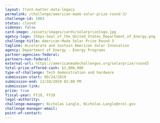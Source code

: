 ```yaml
---
layout: front-matter-data-legacy
permalink: /challenge/american-made-solar-prize-round-3/
challenge-id: 1083
status: closed
sidenav: false
card-image: /assets/images/cards/solarprizelogo.jpg
agency-logo: 256px-Seal_of_the_United_States_Department_of_Energy.png
challenge-title: American-Made Solar Prize Round 3
tagline: Accelerate and Sustain American Solar Innovation
agency: Department of Energy - Energy Programs
partner-agencies-federal:
partners-non-federal:
external-url: https://americanmadechallenges.org/solarprize/round3
total-prize-offered-cash: $3,000,000
type-of-challenge: Tech demonstration and hardware
submission-start: 09/24/2019 
submission-end: 12/10/2019 02:00 PM 
submission-link:
prize: true
fiscal-year: FY19, FY20 
legal-authority:
challenge-manager: Nicholas Langle, Nicholas.Langle@nrel.gov
challenge-manager-email: 
point-of-contact: 
---
```




